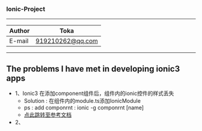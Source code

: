 ### Ionic-Project

****
	
|Author|Toka|
|---|---
|E-mail|919210262@qq.com

****
	
## The problems I have met in developing ionic3 apps<br>

* 1、Ionic3 在添加component组件后，组件内的ionic控件的样式丢失<br>	
	* Solution : 在组件内的module.ts添加IonicModule <br>
	* ps : add componrnt : ionic -g componrnt \[name\] <br>
	* [点此跳转至参考文档](https://www.jianshu.com/p/048f8a6c8952)<br>
* 2、